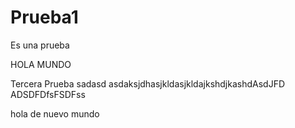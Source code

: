 # Prueba1
Es una prueba

HOLA MUNDO

Tercera Prueba
sadasd
asdaksjdhasjkldasjkldajkshdjkashdAsdJFD
ADSDFDfsFSDFss

hola de nuevo mundo
